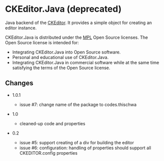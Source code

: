 # CKEditor.Java (deprecated)

Java backend of the [CKEditor](http://ckeditor.com). It provides a simple object for creating an editor instance.

CKEditor.Java is distributed under the [MPL](http://www.mozilla.org/MPL/2.0/) Open Source licenses. The Open Source license is intended for:

* Integrating CKEditor.Java into Open Source software.
* Personal and educational use of CKEditor.Java.
* Integrating CKEditor.Java in commercial software while at the same time satisfying the terms of the Open Source license.

## Changes 

* 1.0.1
  * issue #7: change name of the package to codes.thischwa 

* 1.0
  * cleaned-up code and properties
  
* 0.2
  * issue #5: support creating of a div for building the editor
  * issue #6: configuration: handling of properties should support all CKEDITOR.config properties

